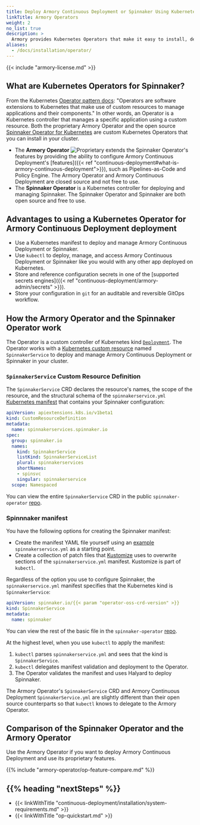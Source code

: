 ```yaml
---
title: Deploy Armory Continuous Deployment or Spinnaker Using Kubernetes Operators
linkTitle: Armory Operators
weight: 2
no_list: true
description: >
  Armory provides Kubernetes Operators that make it easy to install, deploy, and upgrade Armory Continuous Deployment or Spinnaker. This section covers advantages, configuration, deployment, and migration from Halyard to the Operator.
aliases:
  - /docs/installation/operator/
---
```


{{< include "armory-license.md" >}}

## What are Kubernetes Operators for Spinnaker?

From the Kubernetes [Operator pattern docs](https://kubernetes.io/docs/concepts/extend-kubernetes/operator/): "Operators are software extensions to Kubernetes that make use of custom resources to manage applications and their components." In other words, an Operator is a Kubernetes controller that manages a specific application using a custom resource. Both the proprietary Armory Operator and the open source [Spinnaker Operator for Kubernetes](https://github.com/armory/spinnaker-operator) are custom Kubernetes Operators that you can install in your cluster.

* The **Armory Operator** ![Proprietary](/images/proprietary.svg) extends the Spinnaker Operator's features by providing the ability to configure Armory Continuous Deployment's [features]({{< ref "continuous-deployment#what-is-armory-continuous-deployment">}}), such as Pipelines-as-Code and Policy Engine. The Armory Operator and Armory Continuous Deployment are closed source and not free to use.
* The **Spinnaker Operator** is a Kubernetes controller for deploying and managing Spinnaker. The Spinnaker Operator and Spinnaker are both open source and free to use.

## Advantages to using a Kubernetes Operator for Armory Continuous Deployment deployment

* Use a Kubernetes manifest to deploy and manage Armory Continuous Deployment or Spinnaker.
* Use `kubectl` to deploy, manage, and access Armory Continuous Deployment or Spinnaker like you would with any other app deployed on Kubernetes.
* Store and reference configuration secrets in one of the [supported secrets engines]({{< ref "continuous-deployment/armory-admin/secrets" >}}).
* Store your configuration in `git` for an auditable and reversible GitOps workflow.

## How the Armory Operator and the Spinnaker Operator work

The Operator is a custom controller of Kubernetes kind [`Deployment`](https://kubernetes.io/docs/concepts/workloads/controllers/deployment/). The Operator works with a [Kubernetes custom resource](https://kubernetes.io/docs/concepts/extend-kubernetes/api-extension/custom-resources/) named `SpinnakerService` to deploy and manage Armory Continuous Deployment or Spinnaker in your cluster.

### `SpinnakerService` Custom Resource Definition

The `SpinnakerService` CRD declares the resource's names, the scope of the resource, and the structural schema of the `spinnakerservice.yml` [Kubernetes manifest](https://kubernetes.io/docs/concepts/cluster-administration/manage-deployment/) that contains your Spinnaker configuration:

```yaml
apiVersion: apiextensions.k8s.io/v1beta1
kind: CustomResourceDefinition
metadata:
  name: spinnakerservices.spinnaker.io
spec:
  group: spinnaker.io
  names:
    kind: SpinnakerService
    listKind: SpinnakerServiceList
    plural: spinnakerservices
    shortNames:
    - spinsvc
    singular: spinnakerservice
  scope: Namespaced
```

You can view the entire `SpinnakerService` CRD in the public `spinnaker-operator` [repo](https://github.com/armory/spinnaker-operator/blob/master/deploy/crds/spinnaker.io_spinnakerservices_crd.yaml).

### Spinnnaker manifest

You have the following options for creating the Spinnaker manifest:

* Create the manifest YAML file yourself using an [example](https://github.com/armory/spinnaker-operator/blob/master/deploy/spinnaker/basic/spinnakerservice.yml) `spinnakerservice.yml` as a starting point.
* Create a collection of patch files that [Kustomize](https://kustomize.io/) uses to overwrite sections of the `spinnakerservice.yml` manifest. Kustomize is part of `kubectl`.

Regardless of the option you use to configure Spinnaker, the `spinnakerservice.yml` manifest specifies that the Kubernetes kind is `SpinnakerService`:

```yaml
apiVersion: spinnaker.io/{{< param "operator-oss-crd-version" >}}
kind: SpinnakerService
metadata:
  name: spinnaker
```

You can view the rest of the basic file in the `spinnaker-operator` [repo](https://github.com/armory/spinnaker-operator/blob/master/deploy/spinnaker/basic/spinnakerservice.yml).

At the highest level, when you use `kubectl` to apply the manifest:

1. `kubectl` parses `spinnakerservice.yml` and sees that the kind is `SpinnakerService`.
1. `kubectl` delegates manifest validation and deployment to the Operator.
1. The Operator validates the manifest and uses Halyard to deploy Spinnaker.

The Armory Operator's `SpinnakerService` CRD and Armory Continuous Deployment `SpinnakerService.yml` are slightly different than their open source counterparts so that `kubectl` knows to delegate to the Armory Operator.

## Comparison of the Spinnaker Operator and the Armory Operator

Use the Armory Operator if you want to deploy Armory Continuous Deployment and use its proprietary features.

{{% include "armory-operator/op-feature-compare.md" %}}

## {{% heading "nextSteps" %}}
* {{< linkWithTitle "continuous-deployment/installation/system-requirements.md" >}}
* {{< linkWithTitle "op-quickstart.md" >}}
